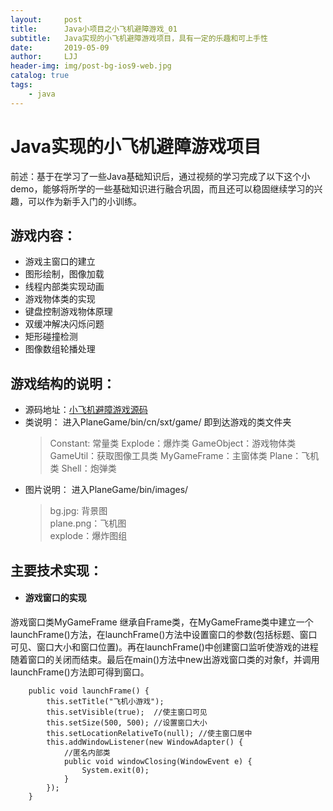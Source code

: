 ```yaml
---
layout:     post
title:      Java小项目之小飞机避障游戏_01
subtitle:   Java实现的小飞机避障游戏项目，具有一定的乐趣和可上手性
date:       2019-05-09
author:     LJJ
header-img: img/post-bg-ios9-web.jpg
catalog: true
tags:
    - java
---
```


# Java实现的小飞机避障游戏项目
前述：基于在学习了一些Java基础知识后，通过视频的学习完成了以下这个小 demo，能够将所学的一些基础知识进行融合巩固，而且还可以稳固继续学习的兴趣，可以作为新手入门的小训练。
## 游戏内容：
- 游戏主窗口的建立
- 图形绘制，图像加载
- 线程内部类实现动画
- 游戏物体类的实现
- 键盘控制游戏物体原理
- 双缓冲解决闪烁问题
- 矩形碰撞检测
- 图像数组轮播处理
## 游戏结构的说明：
- 源码地址：[小飞机避障游戏源码](https://github.com/knight-peanut/java_demo/tree/master/java_demos/PlaneGame)
- 类说明：
进入PlaneGame/bin/cn/sxt/game/ 即到达游戏的类文件夹
  > Constant: 常量类
    Explode：爆炸类
    GameObject：游戏物体类
    GameUtil：获取图像工具类
    MyGameFrame：主窗体类
    Plane：飞机类
    Shell：炮弹类
- 图片说明：
进入PlaneGame/bin/images/
  > bg.jpg: 背景图  
plane.png：飞机图  
explode：爆炸图组
## 主要技术实现：
- #### 游戏窗口的实现
游戏窗口类MyGameFrame 继承自Frame类，在MyGameFrame类中建立一个launchFrame()方法，在launchFrame()方法中设置窗口的参数(包括标题、窗口可见、窗口大小和窗口位置)。再在launchFrame()中创建窗口监听使游戏的进程随着窗口的关闭而结束。最后在main()方法中new出游戏窗口类的对象f，并调用launchFrame()方法即可得到窗口。

        public void launchFrame() {
		    this.setTitle("飞机小游戏");
		    this.setVisible(true);  //使主窗口可见
		    this.setSize(500, 500); //设置窗口大小
		    this.setLocationRelativeTo(null); //使主窗口居中
		    this.addWindowListener(new WindowAdapter() {
			    //匿名内部类
			    public void windowClosing(WindowEvent e) {
				    System.exit(0);
		    	}
		    });
	    }
